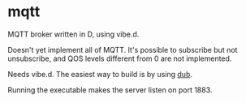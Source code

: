mqtt
=============

MQTT broker written in D, using vibe.d.

Doesn't yet implement all of MQTT. It's possible to subscribe but not unsubscribe,
and QOS levels different from 0 are not implemented.

Needs vibe.d. The easiest way to build is by using
[dub](https://github.com/rejectedsoftware/dub).

Running the executable makes the server listen on port 1883.